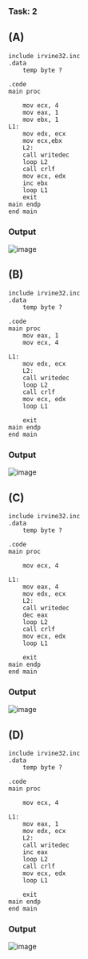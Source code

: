 ### Task: 2
## (A)
```
include irvine32.inc
.data
	temp byte ?   

.code
main proc
       
    mov ecx, 4     
    mov eax, 1
    mov ebx, 1
L1: 
    mov edx, ecx
    mov ecx,ebx
    L2:
    call writedec
    loop L2
    call crlf     
    mov ecx, edx    
    inc ebx
    loop L1       
    exit
main endp
end main

```
### Output
![image](https://github.com/user-attachments/assets/d294435b-5225-4871-b4e1-4ad023b67a74)


## (B)
```
include irvine32.inc
.data
	temp byte ?   

.code
main proc
    mov eax, 1     
    mov ecx, 4     

L1: 
    mov edx, ecx  
    L2:
    call writedec 
    loop L2
    call crlf     
    mov ecx, edx    
    loop L1       

    exit
main endp
end main

```
### Output
![image](https://github.com/user-attachments/assets/faaf602e-adb4-448e-97ba-a9f9e7e34fd0)

## (C)
```
include irvine32.inc
.data
	temp byte ?   

.code
main proc
       
    mov ecx, 4     

L1: 
    mov eax, 4  
    mov edx, ecx  
    L2:
    call writedec
    dec eax
    loop L2
    call crlf     
    mov ecx, edx    
    loop L1       

    exit
main endp
end main

```
### Output
![image](https://github.com/user-attachments/assets/58e685e6-09d2-4abe-af29-119a2b8ae078)

## (D)
```
include irvine32.inc
.data
	temp byte ?   

.code
main proc
       
    mov ecx, 4     

L1: 
    mov eax, 1  
    mov edx, ecx  
    L2:
    call writedec
    inc eax
    loop L2
    call crlf     
    mov ecx, edx    
    loop L1       

    exit
main endp
end main

```
### Output
![image](https://github.com/user-attachments/assets/65be58e2-493f-4bac-b93f-8474d3bb4a3c)
